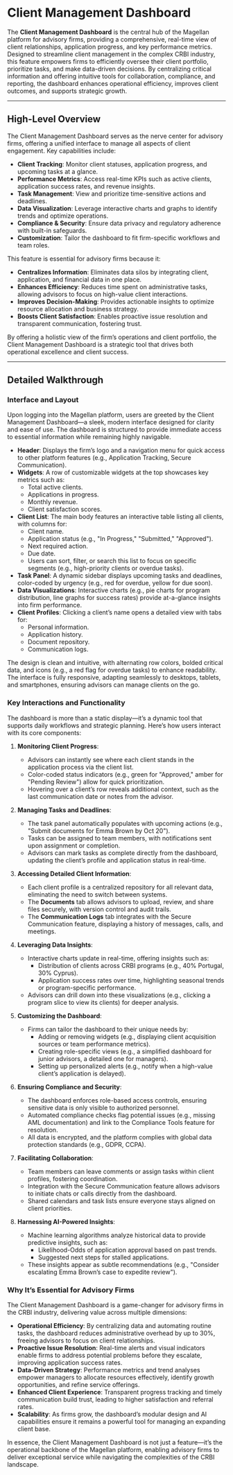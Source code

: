 # Client Management Dashboard

The **Client Management Dashboard** is the central hub of the Magellan platform for advisory firms, providing a comprehensive, real-time view of client relationships, application progress, and key performance metrics. Designed to streamline client management in the complex CRBI industry, this feature empowers firms to efficiently oversee their client portfolio, prioritize tasks, and make data-driven decisions. By centralizing critical information and offering intuitive tools for collaboration, compliance, and reporting, the dashboard enhances operational efficiency, improves client outcomes, and supports strategic growth.

---

## High-Level Overview

The Client Management Dashboard serves as the nerve center for advisory firms, offering a unified interface to manage all aspects of client engagement. Key capabilities include:

- **Client Tracking**: Monitor client statuses, application progress, and upcoming tasks at a glance.
- **Performance Metrics**: Access real-time KPIs such as active clients, application success rates, and revenue insights.
- **Task Management**: View and prioritize time-sensitive actions and deadlines.
- **Data Visualization**: Leverage interactive charts and graphs to identify trends and optimize operations.
- **Compliance & Security**: Ensure data privacy and regulatory adherence with built-in safeguards.
- **Customization**: Tailor the dashboard to fit firm-specific workflows and team roles.

This feature is essential for advisory firms because it:
- **Centralizes Information**: Eliminates data silos by integrating client, application, and financial data in one place.
- **Enhances Efficiency**: Reduces time spent on administrative tasks, allowing advisors to focus on high-value client interactions.
- **Improves Decision-Making**: Provides actionable insights to optimize resource allocation and business strategy.
- **Boosts Client Satisfaction**: Enables proactive issue resolution and transparent communication, fostering trust.

By offering a holistic view of the firm’s operations and client portfolio, the Client Management Dashboard is a strategic tool that drives both operational excellence and client success.

---

## Detailed Walkthrough

### Interface and Layout
Upon logging into the Magellan platform, users are greeted by the Client Management Dashboard—a sleek, modern interface designed for clarity and ease of use. The dashboard is structured to provide immediate access to essential information while remaining highly navigable.

- **Header**: Displays the firm’s logo and a navigation menu for quick access to other platform features (e.g., Application Tracking, Secure Communication).
- **Widgets**: A row of customizable widgets at the top showcases key metrics such as:
  - Total active clients.
  - Applications in progress.
  - Monthly revenue.
  - Client satisfaction scores.
- **Client List**: The main body features an interactive table listing all clients, with columns for:
  - Client name.
  - Application status (e.g., "In Progress," "Submitted," "Approved").
  - Next required action.
  - Due date.
  - Users can sort, filter, or search this list to focus on specific segments (e.g., high-priority clients or overdue tasks).
- **Task Panel**: A dynamic sidebar displays upcoming tasks and deadlines, color-coded by urgency (e.g., red for overdue, yellow for due soon).
- **Data Visualizations**: Interactive charts (e.g., pie charts for program distribution, line graphs for success rates) provide at-a-glance insights into firm performance.
- **Client Profiles**: Clicking a client’s name opens a detailed view with tabs for:
  - Personal information.
  - Application history.
  - Document repository.
  - Communication logs.

The design is clean and intuitive, with alternating row colors, bolded critical data, and icons (e.g., a red flag for overdue tasks) to enhance readability. The interface is fully responsive, adapting seamlessly to desktops, tablets, and smartphones, ensuring advisors can manage clients on the go.

### Key Interactions and Functionality
The dashboard is more than a static display—it’s a dynamic tool that supports daily workflows and strategic planning. Here’s how users interact with its core components:

1. **Monitoring Client Progress**:
   - Advisors can instantly see where each client stands in the application process via the client list.
   - Color-coded status indicators (e.g., green for "Approved," amber for "Pending Review") allow for quick prioritization.
   - Hovering over a client’s row reveals additional context, such as the last communication date or notes from the advisor.

2. **Managing Tasks and Deadlines**:
   - The task panel automatically populates with upcoming actions (e.g., "Submit documents for Emma Brown by Oct 20").
   - Tasks can be assigned to team members, with notifications sent upon assignment or completion.
   - Advisors can mark tasks as complete directly from the dashboard, updating the client’s profile and application status in real-time.

3. **Accessing Detailed Client Information**:
   - Each client profile is a centralized repository for all relevant data, eliminating the need to switch between systems.
   - The **Documents** tab allows advisors to upload, review, and share files securely, with version control and audit trails.
   - The **Communication Logs** tab integrates with the Secure Communication feature, displaying a history of messages, calls, and meetings.

4. **Leveraging Data Insights**:
   - Interactive charts update in real-time, offering insights such as:
     - Distribution of clients across CRBI programs (e.g., 40% Portugal, 30% Cyprus).
     - Application success rates over time, highlighting seasonal trends or program-specific performance.
   - Advisors can drill down into these visualizations (e.g., clicking a program slice to view its clients) for deeper analysis.

5. **Customizing the Dashboard**:
   - Firms can tailor the dashboard to their unique needs by:
     - Adding or removing widgets (e.g., displaying client acquisition sources or team performance metrics).
     - Creating role-specific views (e.g., a simplified dashboard for junior advisors, a detailed one for managers).
     - Setting up personalized alerts (e.g., notify when a high-value client’s application is delayed).

6. **Ensuring Compliance and Security**:
   - The dashboard enforces role-based access controls, ensuring sensitive data is only visible to authorized personnel.
   - Automated compliance checks flag potential issues (e.g., missing AML documentation) and link to the Compliance Tools feature for resolution.
   - All data is encrypted, and the platform complies with global data protection standards (e.g., GDPR, CCPA).

7. **Facilitating Collaboration**:
   - Team members can leave comments or assign tasks within client profiles, fostering coordination.
   - Integration with the Secure Communication feature allows advisors to initiate chats or calls directly from the dashboard.
   - Shared calendars and task lists ensure everyone stays aligned on client priorities.

8. **Harnessing AI-Powered Insights**:
   - Machine learning algorithms analyze historical data to provide predictive insights, such as:
     - Likelihood-Odds of application approval based on past trends.
     - Suggested next steps for stalled applications.
   - These insights appear as subtle recommendations (e.g., "Consider escalating Emma Brown’s case to expedite review").

### Why It’s Essential for Advisory Firms
The Client Management Dashboard is a game-changer for advisory firms in the CRBI industry, delivering value across multiple dimensions:

- **Operational Efficiency**: By centralizing data and automating routine tasks, the dashboard reduces administrative overhead by up to 30%, freeing advisors to focus on client relationships.
- **Proactive Issue Resolution**: Real-time alerts and visual indicators enable firms to address potential problems before they escalate, improving application success rates.
- **Data-Driven Strategy**: Performance metrics and trend analyses empower managers to allocate resources effectively, identify growth opportunities, and refine service offerings.
- **Enhanced Client Experience**: Transparent progress tracking and timely communication build trust, leading to higher satisfaction and referral rates.
- **Scalability**: As firms grow, the dashboard’s modular design and AI capabilities ensure it remains a powerful tool for managing an expanding client base.

In essence, the Client Management Dashboard is not just a feature—it’s the operational backbone of the Magellan platform, enabling advisory firms to deliver exceptional service while navigating the complexities of the CRBI landscape.